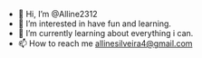 - 👋 Hi, I’m @Alline2312
- 👀 I’m interested in have fun and learning.
- 🌱 I’m currently learning about everything i can.
- 📫 How to reach me allinesilveira4@gmail.com

<!---
Alline2312/Alline2312 is a ✨ special ✨ repository because its `README.md` (this file) appears on your GitHub profile.
You can click the Preview link to take a look at your changes.
--->
